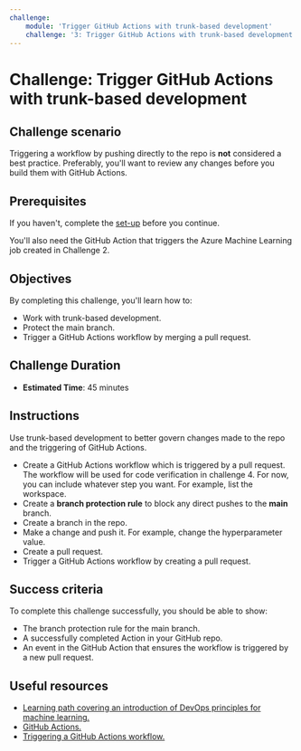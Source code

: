 ```yaml
---
challenge:
    module: 'Trigger GitHub Actions with trunk-based development'
    challenge: '3: Trigger GitHub Actions with trunk-based development'
---
```


# Challenge: Trigger GitHub Actions with trunk-based development

## Challenge scenario

Triggering a workflow by pushing directly to the repo is **not** considered a best practice. Preferably, you'll want to review any changes before you build them with GitHub Actions.

## Prerequisites

If you haven't, complete the [set-up](00-set-up.md) before you continue.

You'll also need the GitHub Action that triggers the Azure Machine Learning job created in Challenge 2. 

## Objectives

By completing this challenge, you'll learn how to:

- Work with trunk-based development.
- Protect the main branch.
- Trigger a GitHub Actions workflow by merging a pull request.

## Challenge Duration

- **Estimated Time**: 45 minutes

## Instructions

Use trunk-based development to better govern changes made to the repo and the triggering of GitHub Actions.

- Create a GitHub Actions workflow which is triggered by a pull request. The workflow will be used for code verification in challenge 4. For now, you can include whatever step you want. For example, list the workspace.
- Create a **branch protection rule** to block any direct pushes to the **main** branch.
- Create a branch in the repo.
- Make a change and push it. For example, change the hyperparameter value. 
- Create a pull request. 
- Trigger a GitHub Actions workflow by creating a pull request.

## Success criteria

To complete this challenge successfully, you should be able to show:

- The branch protection rule for the main branch.
- A successfully completed Action in your GitHub repo. 
- An event in the GitHub Action that ensures the workflow is triggered by a new pull request.

## Useful resources

- [Learning path covering an introduction of DevOps principles for machine learning.](https://docs.microsoft.com/learn/paths/introduction-machine-learn-operations/)
- [GitHub Actions.](https://docs.github.com/actions/guides)
- [Triggering a GitHub Actions workflow.](https://docs.github.com/actions/using-workflows/triggering-a-workflow)
